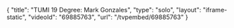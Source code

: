 {
    "title": "TUMI 19 Degree: Mark Gonzales",
    "type": "solo",
    "layout": "iframe-static",
    "videoId": "69885763",
    "url": "\/tvpembed\/69885763"
}